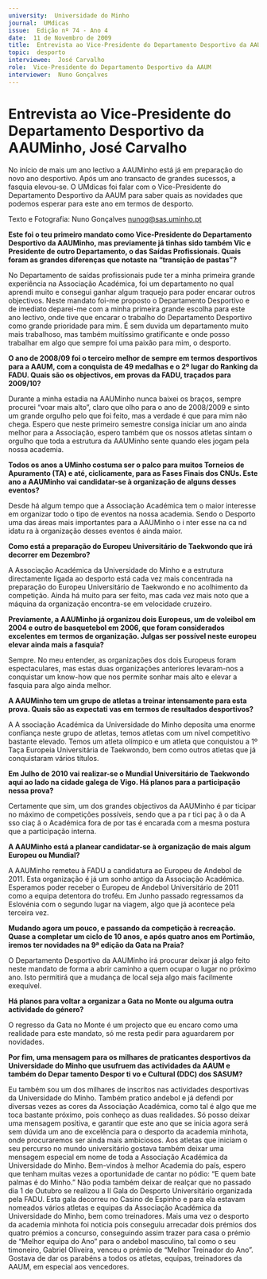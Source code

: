 ```yaml
---
university:  Universidade do Minho
journal:  UMdicas
issue:  Edição nº 74 - Ano 4
date:  11 de Novembro de 2009
title:  Entrevista ao Vice-Presidente do Departamento Desportivo da AAUMinho, José Carvalho
topic:  desporto
interviewee:  José Carvalho
role:  Vice-Presidente do Departamento Desportivo da AAUM
interviewer:  Nuno Gonçalves
--- 
```


# Entrevista ao Vice-Presidente do Departamento Desportivo da AAUMinho, José Carvalho

No início de mais um ano lectivo a AAUMinho está já em preparação do novo ano desportivo. Após um ano transacto de grandes sucessos, a fasquia elevou-se. O UMdicas foi falar com o Vice-Presidente do Departamento Desportivo da AAUM para saber quais as novidades que podemos esperar para este ano em termos de desporto.
 

Texto e Fotografia: Nuno Gonçalves nunog@sas.uminho.pt 


**Este foi o teu primeiro mandato como Vice-Presidente do Departamento Desportivo da AAUMinho, mas previamente já tinhas sido também Vic e Presidente de outro Departamento, o das Saídas Profissionais. Quais foram as grandes diferenças que notaste na “transição de pastas”?**

No Departamento de saídas profissionais pude ter a minha primeira grande experiência na Associação Académica, foi um departamento no qual aprendi muito e consegui ganhar algum traquejo para poder encarar outros objectivos. Neste mandato foi-me proposto o Departamento Desportivo e de imediato deparei-me com a minha primeira grande escolha para este ano lectivo, onde tive que encarar o trabalho do Departamento Desportivo como grande prioridade para mim. É sem duvida um departamento muito mais trabalhoso, mas também muitíssimo gratificante e onde posso trabalhar em algo que sempre foi uma paixão para mim, o desporto.
 

**O ano de 2008/09 foi o terceiro melhor de sempre em termos desportivos para a AAUM, com a conquista de 49 medalhas e o 2º lugar do Ranking da FADU. Quais são os objectivos, em provas da FADU, traçados para 2009/10?**

Durante a minha estadia na AAUMinho nunca baixei os braços, sempre procurei “voar mais alto”, claro que olho para o ano de 2008/2009 e sinto um grande orgulho pelo que foi feito, mas a verdade é que para mim não chega.
Espero que neste primeiro semestre consiga iniciar um ano ainda melhor para a Associação, espero também que os nossos atletas sintam o orgulho que toda a estrutura da AAUMinho sente quando eles jogam pela nossa academia.
 

**Todos os anos a UMinho costuma ser o palco para muitos Torneios de Apuramento (TA) e até, ciclicamente, para as Fases Finais dos CNUs. Este ano a AAUMinho vai candidatar-se à organização de alguns desses eventos?**

Desde há algum tempo que a Associação Académica tem o maior interesse em organizar todo o tipo de eventos na nossa academia.
Sendo o Desporto uma das áreas mais importantes para a AAUMinho o i nter esse na ca nd idatu ra à organização desses eventos é ainda maior.
 

**Como está a preparação do Europeu Universitário de Taekwondo que irá decorrer em Dezembro?**

A Associação Académica da Universidade do Minho e a estrutura directamente ligada ao desporto está cada vez mais concentrada na preparação do Europeu Universitário de Taekwondo e no acolhimento da competição. Ainda há muito para ser feito, mas cada vez mais noto que a máquina da organização encontra-se em velocidade cruzeiro.
 

**Previamente, a AAUMinho já organizou dois Europeus, um de voleibol em 2004 e outro de basquetebol em 2006, que foram considerados excelentes em termos de organização. Julgas ser possível neste europeu elevar ainda mais a fasquia?**

Sempre. No meu entender, as organizações dos dois Europeus foram espectaculares, mas estas duas organizações anteriores levaram-nos a conquistar um know-how que nos permite sonhar mais alto e elevar a fasquia para algo ainda melhor.
 

**A AAUMinho tem um grupo de atletas a treinar intensamente para esta prova. Quais são as expectati vas em termos de resultados desportivos?**

A A ssociação Académica da Universidade do Minho deposita uma enorme confiança neste grupo de atletas, temos atletas com um nível competitivo bastante elevado.
Temos um atleta olímpico e um atleta que conquistou a 1º Taça Europeia Universitária de Taekwondo, bem como outros atletas que já conquistaram vários títulos.
 

**Em Julho de 2010 vai realizar-se o Mundial Universitário de Taekwondo aqui ao lado na cidade galega de Vigo. Há planos para a participação nessa prova?**

Certamente que sim, um dos grandes objectivos da AAUMinho é par ticipar no máximo de competições possíveis, sendo que a pa r tici paç ã o da A sso ciaç ã o Académica fora de por tas é encarada com a mesma postura que a participação interna.
 

**A AAUMinho está a planear candidatar-se à organização de mais algum Europeu ou Mundial?**

A AAUMinho remeteu à FADU a candidatura ao Europeu de Andebol de 2011. Esta organização é já um sonho antigo da Associação Académica. Esperamos poder receber o Europeu de Andebol Universitário de 2011 como a equipa detentora do troféu. Em Junho passado regressamos da Eslovénia com o segundo lugar na viagem, algo que já acontece pela terceira vez.
 

**Mudando agora um pouco, e passando da competição à recreação. Quase a completar um ciclo de 10 anos, e após quatro anos em Portimão, iremos ter novidades na 9ª edição da Gata na Praia?**

O Departamento Desportivo da AAUMinho irá procurar deixar já algo feito neste mandato de forma a abrir caminho a quem ocupar o lugar no próximo ano. Isto permitirá que a mudança de local seja algo mais facilmente exequível.
 

**Há planos para voltar a organizar a Gata no Monte ou alguma outra actividade do género?**

O regresso da Gata no Monte é um projecto que eu encaro como uma realidade para este mandato, só me resta pedir para aguardarem por novidades.
 

**Por fim, uma mensagem para os milhares de praticantes desportivos da Universidade do Minho que usufruem das actividades da AAUM e também do Depar tamento Despor ti vo e Cultural (DDC) dos SASUM?**

Eu também sou um dos milhares de inscritos nas actividades desportivas da Universidade do Minho. Também pratico andebol e já defendi por diversas vezes as cores da Associação Académica, como tal é algo que me toca bastante próximo, pois conheço as duas realidades.
Só posso deixar uma mensagem positiva, e garantir que este ano que se inicia agora será sem dúvida um ano de excelência para o desporto da academia minhota, onde procuraremos ser ainda mais ambiciosos.
Aos atletas que iniciam o seu percurso no mundo universitário gostava também deixar uma mensagem especial em nome de toda a Associação Académica da Universidade do Minho. Bem-vindos à melhor Academia do país, espero que tenham muitas vezes a oportunidade de cantar no pódio: “E quem bate palmas é do Minho.”
Não podia também deixar de realçar que no passado dia 1 de Outubro se realizou a II Gala do Desporto Universitário organizada pela FADU.
Esta gala decorreu no Casino de Espinho e para ela estavam nomeados vários atletas e equipas da Associação Académica da Universidade do Minho, bem como treinadores. Mais uma vez o desporto da academia minhota foi noticia pois conseguiu arrecadar dois prémios dos quatro prémios a concurso, conseguindo assim trazer para casa o prémio de “Melhor equipa do Ano” para o andebol masculino, tal como o seu timoneiro, Gabriel Oliveira, venceu o prémio de “Melhor Treinador do Ano”. Gostava de dar os parabéns a todos os atletas, equipas, treinadores da AAUM, em especial aos vencedores.

